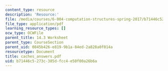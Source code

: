 ```yaml
---
content_type: resource
description: 'Resource:'
file: /media/courses/6-004-computation-structures-spring-2017/b71446c5273c385dfcc4e50f00a26b6a_caches_answers.pdf
file_type: application/pdf
learning_resource_types: []
ocw_type: OCWFile
parent_title: 14.3 Worksheet
parent_type: CourseSection
parent_uid: 0845b426-e819-9b1a-84ed-2a828a0f014a
resourcetype: Document
title: caches_answers.pdf
uid: b71446c5-273c-385d-fcc4-e50f00a26b6a
---
```

